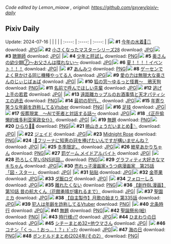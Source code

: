 *Code edited by Lemon_miaow , original: https://github.com/gxywy/pixiv-daily*
## Pixiv Daily 
Update: 2024-07-16
|      |      |      |
| :----: | :----: | :----: |
|![](https://pximg.lemonmiaow.xyz/c/240x480/img-master/img/2024/07/14/00/00/19/120503291_p0_master1200.jpg) **#1** [今年の水着🌊🩱](https://www.pixiv.net/artworks/120503291) download: [JPG](https://pximg.lemonmiaow.xyz/img-original/img/2024/07/14/00/00/19/120503291_p0.jpg)|![](https://pximg.lemonmiaow.xyz/c/240x480/img-master/img/2024/07/14/09/40/33/120505287_p0_master1200.jpg) **#2** [小さくなったマスターシリーズ28](https://www.pixiv.net/artworks/120505287) download: [JPG](https://pximg.lemonmiaow.xyz/img-original/img/2024/07/14/09/40/33/120505287_p0.jpg)|![](https://pximg.lemonmiaow.xyz/c/240x480/img-master/img/2024/07/14/00/02/03/120503576_p0_master1200.jpg) **#3** [聴罪師](https://www.pixiv.net/artworks/120503576) download: [JPG](https://pximg.lemonmiaow.xyz/img-original/img/2024/07/14/00/02/03/120503576_p0.jpg)|
|![](https://pximg.lemonmiaow.xyz/c/240x480/img-master/img/2024/07/14/15/51/12/120520179_p0_master1200.jpg) **#4** [少年と肝試し](https://www.pixiv.net/artworks/120520179) download: [PNG](https://pximg.lemonmiaow.xyz/img-original/img/2024/07/14/15/51/12/120520179_p0.png)|![](https://pximg.lemonmiaow.xyz/c/240x480/img-master/img/2024/07/14/00/06/50/120503842_p0_master1200.jpg) **#5** [奥さんの幼少期⑦〜お父さんは喋れない〜](https://www.pixiv.net/artworks/120503842) download: [JPG](https://pximg.lemonmiaow.xyz/img-original/img/2024/07/14/00/06/50/120503842_p0.jpg)|![](https://pximg.lemonmiaow.xyz/c/240x480/img-master/img/2024/07/14/01/58/24/120506782_p0_master1200.jpg) **#6** [夏！！！！イベント！！！](https://www.pixiv.net/artworks/120506782) download: [JPG](https://pximg.lemonmiaow.xyz/img-original/img/2024/07/14/01/58/24/120506782_p0.jpg)|
|![](https://pximg.lemonmiaow.xyz/c/240x480/img-master/img/2024/07/14/23/26/59/120534502_p0_master1200.jpg) **#7** [あんみつ](https://www.pixiv.net/artworks/120534502) download: [PNG](https://pximg.lemonmiaow.xyz/img-original/img/2024/07/14/23/26/59/120534502_p0.png)|![](https://pximg.lemonmiaow.xyz/c/240x480/img-master/img/2024/07/14/17/20/22/120522368_p0_master1200.jpg) **#8** [ゲーセンでよく見かける同じ機種やってる人](https://www.pixiv.net/artworks/120522368) download: [JPG](https://pximg.lemonmiaow.xyz/img-original/img/2024/07/14/17/20/22/120522368_p0.jpg)|![](https://pximg.lemonmiaow.xyz/c/240x480/img-master/img/2024/07/15/00/06/56/120536413_p0_master1200.jpg) **#9** [愛の力は無限大な奥さんのじぃじばぁば](https://www.pixiv.net/artworks/120536413) download: [JPG](https://pximg.lemonmiaow.xyz/img-original/img/2024/07/15/00/06/56/120536413_p0.jpg)|
|![](https://pximg.lemonmiaow.xyz/c/240x480/img-master/img/2024/07/15/12/17/35/120549238_master1200.jpg) **#10** [狐の窓～ゆるっと怪異～　鴉天狗](https://www.pixiv.net/artworks/120549238) download: [PNG](https://pximg.lemonmiaow.xyz/img-original/img/2024/07/15/12/17/35/120549238.png)|![](https://pximg.lemonmiaow.xyz/c/240x480/img-master/img/2024/07/15/00/00/42/120535949_p0_master1200.jpg) **#11** [名前で呼んでほしい先輩](https://www.pixiv.net/artworks/120535949) download: [JPG](https://pximg.lemonmiaow.xyz/img-original/img/2024/07/15/00/00/42/120535949_p0.jpg)|![](https://pximg.lemonmiaow.xyz/c/240x480/img-master/img/2024/07/15/00/00/10/120535801_p0_master1200.jpg) **#12** [逃げ上手の若君](https://www.pixiv.net/artworks/120535801) download: [JPG](https://pximg.lemonmiaow.xyz/img-original/img/2024/07/15/00/00/10/120535801_p0.jpg)|
|![](https://pximg.lemonmiaow.xyz/c/240x480/img-master/img/2024/07/14/18/49/14/120524902_p0_master1200.jpg) **#13** [遠距離カップルのお酒事情と天才パティシエの過去](https://www.pixiv.net/artworks/120524902) download: [PNG](https://pximg.lemonmiaow.xyz/img-original/img/2024/07/14/18/49/14/120524902_p0.png)|![](https://pximg.lemonmiaow.xyz/c/240x480/img-master/img/2024/07/14/03/01/16/120507833_p0_master1200.jpg) **#14** [最初の犯行。](https://www.pixiv.net/artworks/120507833) download: [JPG](https://pximg.lemonmiaow.xyz/img-original/img/2024/07/14/03/01/16/120507833_p0.jpg)|![](https://pximg.lemonmiaow.xyz/c/240x480/img-master/img/2024/07/14/21/16/40/120529689_p0_master1200.jpg) **#15** [年寄り笑うな年齢を詐称してるVtuber](https://www.pixiv.net/artworks/120529689) download: [PNG](https://pximg.lemonmiaow.xyz/img-original/img/2024/07/14/21/16/40/120529689_p0.png)|
|![](https://pximg.lemonmiaow.xyz/c/240x480/img-master/img/2024/07/14/12/56/03/120516520_p0_master1200.jpg) **#16** [足技](https://www.pixiv.net/artworks/120516520) download: [JPG](https://pximg.lemonmiaow.xyz/img-original/img/2024/07/14/12/56/03/120516520_p0.jpg)|![](https://pximg.lemonmiaow.xyz/c/240x480/img-master/img/2024/07/14/15/04/55/120519160_p0_master1200.jpg) **#17** [仮葬現実　〜AIで死者と対話する話〜](https://www.pixiv.net/artworks/120519160) download: [JPG](https://pximg.lemonmiaow.xyz/img-original/img/2024/07/14/15/04/55/120519160_p0.jpg)|![](https://pximg.lemonmiaow.xyz/c/240x480/img-master/img/2024/07/14/13/48/40/120517530_p0_master1200.jpg) **#18** [《正在偷懒的维多利亚家政女仆》](https://www.pixiv.net/artworks/120517530) download: [JPG](https://pximg.lemonmiaow.xyz/img-original/img/2024/07/14/13/48/40/120517530_p0.jpg)|
|![](https://pximg.lemonmiaow.xyz/c/240x480/img-master/img/2024/07/14/23/58/02/120535661_p0_master1200.jpg) **#19** [無題](https://www.pixiv.net/artworks/120535661) download: [PNG](https://pximg.lemonmiaow.xyz/img-original/img/2024/07/14/23/58/02/120535661_p0.png)|![](https://pximg.lemonmiaow.xyz/c/240x480/img-master/img/2024/07/14/00/00/37/120503394_p0_master1200.jpg) **#20** [ひらり🌸🫧](https://www.pixiv.net/artworks/120503394) download: [PNG](https://pximg.lemonmiaow.xyz/img-original/img/2024/07/14/00/00/37/120503394_p0.png)|![](https://pximg.lemonmiaow.xyz/c/240x480/img-master/img/2024/07/15/02/23/16/120540215_p0_master1200.jpg) **#21** [暁山きょうだいまとめ🎀🪡](https://www.pixiv.net/artworks/120540215) download: [JPG](https://pximg.lemonmiaow.xyz/img-original/img/2024/07/15/02/23/16/120540215_p0.jpg)|
|![](https://pximg.lemonmiaow.xyz/c/240x480/img-master/img/2024/07/14/20/33/31/120528119_p0_master1200.jpg) **#22** [ジェイド](https://www.pixiv.net/artworks/120528119) download: [JPG](https://pximg.lemonmiaow.xyz/img-original/img/2024/07/14/20/33/31/120528119_p0.jpg)|![](https://pximg.lemonmiaow.xyz/c/240x480/img-master/img/2024/07/14/01/03/53/120505586_p0_master1200.jpg) **#23** [Midnight Rose](https://www.pixiv.net/artworks/120505586) download: [PNG](https://pximg.lemonmiaow.xyz/img-original/img/2024/07/14/01/03/53/120505586_p0.png)|![](https://pximg.lemonmiaow.xyz/c/240x480/img-master/img/2024/07/14/00/00/50/120503438_p0_master1200.jpg) **#24** [💧👑フリーナに知恵の冠を捧げたいんですが構いませんね？](https://www.pixiv.net/artworks/120503438) download: [JPG](https://pximg.lemonmiaow.xyz/img-original/img/2024/07/14/00/00/50/120503438_p0.jpg)|
|![](https://pximg.lemonmiaow.xyz/c/240x480/img-master/img/2024/07/15/04/50/38/120542013_p0_master1200.jpg) **#25** [冬季限定。](https://www.pixiv.net/artworks/120542013) download: [JPG](https://pximg.lemonmiaow.xyz/img-original/img/2024/07/15/04/50/38/120542013_p0.jpg)|![](https://pximg.lemonmiaow.xyz/c/240x480/img-master/img/2024/07/14/00/02/25/120503605_p0_master1200.jpg) **#26** [紲星あかりちゃん](https://www.pixiv.net/artworks/120503605) download: [PNG](https://pximg.lemonmiaow.xyz/img-original/img/2024/07/14/00/02/25/120503605_p0.png)|![](https://pximg.lemonmiaow.xyz/c/240x480/img-master/img/2024/07/14/14/34/50/120518236_p0_master1200.jpg) **#27** [罰ゲーム メイドアルバイト](https://www.pixiv.net/artworks/120518236) download: [JPG](https://pximg.lemonmiaow.xyz/img-original/img/2024/07/14/14/34/50/120518236_p0.jpg)|
|![](https://pximg.lemonmiaow.xyz/c/240x480/img-master/img/2024/07/14/22/24/40/120532263_p0_master1200.jpg) **#28** [恐ろしく早いSNS巡回…](https://www.pixiv.net/artworks/120532263) download: [PNG](https://pximg.lemonmiaow.xyz/img-original/img/2024/07/14/22/24/40/120532263_p0.png)|![](https://pximg.lemonmiaow.xyz/c/240x480/img-master/img/2024/07/15/00/00/23/120535874_p0_master1200.jpg) **#29** [グラフィティ大好きなマキちゃん](https://www.pixiv.net/artworks/120535874) download: [JPG](https://pximg.lemonmiaow.xyz/img-original/img/2024/07/15/00/00/23/120535874_p0.jpg)|![](https://pximg.lemonmiaow.xyz/c/240x480/img-master/img/2024/07/15/11/39/53/120548273_p0_master1200.jpg) **#30** [売れっ子漫画家×うつ病漫画家　第25話「図・スター」](https://www.pixiv.net/artworks/120548273) download: [JPG](https://pximg.lemonmiaow.xyz/img-original/img/2024/07/15/11/39/53/120548273_p0.jpg)|
|![](https://pximg.lemonmiaow.xyz/c/240x480/img-master/img/2024/07/14/19/19/25/120525844_p0_master1200.jpg) **#31** [贴贴](https://www.pixiv.net/artworks/120525844) download: [JPG](https://pximg.lemonmiaow.xyz/img-original/img/2024/07/14/19/19/25/120525844_p0.jpg)|![](https://pximg.lemonmiaow.xyz/c/240x480/img-master/img/2024/07/14/18/27/15/120524285_p0_master1200.jpg) **#32** [金苹果](https://www.pixiv.net/artworks/120524285) download: [JPG](https://pximg.lemonmiaow.xyz/img-original/img/2024/07/14/18/27/15/120524285_p0.jpg)|![](https://pximg.lemonmiaow.xyz/c/240x480/img-master/img/2024/07/15/00/30/39/120537329_p0_master1200.jpg) **#33** [ダ飯ログ](https://www.pixiv.net/artworks/120537329) download: [JPG](https://pximg.lemonmiaow.xyz/img-original/img/2024/07/15/00/30/39/120537329_p0.jpg)|
|![](https://pximg.lemonmiaow.xyz/c/240x480/img-master/img/2024/07/14/00/25/50/120504460_p0_master1200.jpg) **#34** [フォローしろ](https://www.pixiv.net/artworks/120504460) download: [JPG](https://pximg.lemonmiaow.xyz/img-original/img/2024/07/14/00/25/50/120504460_p0.jpg)|![](https://pximg.lemonmiaow.xyz/c/240x480/img-master/img/2024/07/14/19/39/45/120517578_p0_master1200.jpg) **#35** [離れたくない](https://www.pixiv.net/artworks/120517578) download: [PNG](https://pximg.lemonmiaow.xyz/img-original/img/2024/07/14/19/39/45/120517578_p0.png)|![](https://pximg.lemonmiaow.xyz/c/240x480/img-master/img/2024/07/15/15/56/47/120554104_p0_master1200.jpg) **#36** [【創作BL漫画】第10話 昔の航大くん（花館勇晴が壊れるまで）](https://www.pixiv.net/artworks/120554104) download: [JPG](https://pximg.lemonmiaow.xyz/img-original/img/2024/07/15/15/56/47/120554104_p0.jpg)|
|![](https://pximg.lemonmiaow.xyz/c/240x480/img-master/img/2024/07/14/14/58/57/120518996_p0_master1200.jpg) **#37** [聖園ミカ](https://www.pixiv.net/artworks/120518996) download: [JPG](https://pximg.lemonmiaow.xyz/img-original/img/2024/07/14/14/58/57/120518996_p0.jpg)|![](https://pximg.lemonmiaow.xyz/c/240x480/img-master/img/2024/07/14/00/02/37/120503616_p0_master1200.jpg) **#38** [【自主製作】月歌の始まり 第335話](https://www.pixiv.net/artworks/120503616) download: [JPG](https://pximg.lemonmiaow.xyz/img-original/img/2024/07/14/00/02/37/120503616_p0.jpg)|![](https://pximg.lemonmiaow.xyz/c/240x480/img-master/img/2024/07/15/21/14/32/120563591_p0_master1200.jpg) **#39** [犯人は年齢を詐称してるVtuber](https://www.pixiv.net/artworks/120563591) download: [PNG](https://pximg.lemonmiaow.xyz/img-original/img/2024/07/15/21/14/32/120563591_p0.png)|
|![](https://pximg.lemonmiaow.xyz/c/240x480/img-master/img/2024/07/14/22/01/23/120531417_p0_master1200.jpg) **#40** [北条時行](https://www.pixiv.net/artworks/120531417) download: [JPG](https://pximg.lemonmiaow.xyz/img-original/img/2024/07/14/22/01/23/120531417_p0.jpg)|![](https://pximg.lemonmiaow.xyz/c/240x480/img-master/img/2024/07/14/03/31/53/120508277_p0_master1200.jpg) **#41** [無題](https://www.pixiv.net/artworks/120508277) download: [PNG](https://pximg.lemonmiaow.xyz/img-original/img/2024/07/14/03/31/53/120508277_p0.png)|![](https://pximg.lemonmiaow.xyz/c/240x480/img-master/img/2024/07/14/22/55/44/120533393_p0_master1200.jpg) **#42** [聖誕祭㊗️(絵)](https://www.pixiv.net/artworks/120533393) download: [PNG](https://pximg.lemonmiaow.xyz/img-original/img/2024/07/14/22/55/44/120533393_p0.png)|
|![](https://pximg.lemonmiaow.xyz/c/240x480/img-master/img/2024/07/14/09/53/38/120512869_p0_master1200.jpg) **#43** [時行様ｯ!?](https://www.pixiv.net/artworks/120512869) download: [JPG](https://pximg.lemonmiaow.xyz/img-original/img/2024/07/14/09/53/38/120512869_p0.jpg)|![](https://pximg.lemonmiaow.xyz/c/240x480/img-master/img/2024/07/14/23/59/13/120535715_p0_master1200.jpg) **#44** [ひまわりの日](https://www.pixiv.net/artworks/120535715) download: [JPG](https://pximg.lemonmiaow.xyz/img-original/img/2024/07/14/23/59/13/120535715_p0.jpg)|![](https://pximg.lemonmiaow.xyz/c/240x480/img-master/img/2024/07/14/18/13/09/120523942_p0_master1200.jpg) **#45** [シチーまとめ32+他ウマさん](https://www.pixiv.net/artworks/120523942) download: [JPG](https://pximg.lemonmiaow.xyz/img-original/img/2024/07/14/18/13/09/120523942_p0.jpg)|
|![](https://pximg.lemonmiaow.xyz/c/240x480/img-master/img/2024/07/14/17/52/14/120523185_p0_master1200.jpg) **#46** [コナン「くっ…！おっ…！？」ﾄﾞｯｸﾝ](https://www.pixiv.net/artworks/120523185) download: [JPG](https://pximg.lemonmiaow.xyz/img-original/img/2024/07/14/17/52/14/120523185_p0.jpg)|![](https://pximg.lemonmiaow.xyz/c/240x480/img-master/img/2024/07/15/12/33/57/120549611_p0_master1200.jpg) **#47** [海の日](https://www.pixiv.net/artworks/120549611) download: [PNG](https://pximg.lemonmiaow.xyz/img-original/img/2024/07/15/12/33/57/120549611_p0.png)|![](https://pximg.lemonmiaow.xyz/c/240x480/img-master/img/2024/07/14/10/57/22/120514000_p0_master1200.jpg) **#48** [ボンドルドまとめ(2024年/その2）](https://www.pixiv.net/artworks/120514000) download: [PNG](https://pximg.lemonmiaow.xyz/img-original/img/2024/07/14/10/57/22/120514000_p0.png)|
